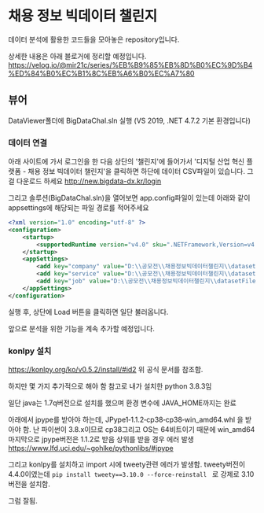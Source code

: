 # 채용 정보 빅데이터 챌린지

데이터 분석에 활용한 코드들을 모아놓은 repository입니다.

상세한 내용은 아래 블로거에 정리할 예정입니다.
https://velog.io/@mir21c/series/%EB%B9%85%EB%8D%B0%EC%9D%B4%ED%84%B0%EC%B1%8C%EB%A6%B0%EC%A7%80

## 뷰어
DataViewer폴더에 BigDataChal.sln 실행
(VS 2019, .NET 4.7.2 기본 환경입니다)

### 데이터 연결
아래 사이트에 가서 로그인을 한 다음
상단의 '챌린지'에 들어가서 '디지털 산업 혁신 플랫폼 - 채용 정보 빅데이터 챌린지'을 클릭하면
하단에 데이터 CSV파일이 있습니다. 그걸 다운로드 하세요
http://new.bigdata-dx.kr/login

그리고 솔루션(BigDataChal.sln)을 열어보면
app.config파일이 있는데
아래와 같이 appsettings에 해당되는 파일 경로를 적어주세요

```xml
<?xml version="1.0" encoding="utf-8" ?>
<configuration>
    <startup> 
        <supportedRuntime version="v4.0" sku=".NETFramework,Version=v4.7.2" />
    </startup>
	<appSettings>
		<add key="company" value="D:\\공모전\\채용정보빅데이터챌린지\\datasetFiles\\알리콘(로켓펀치)-기업정보 - 기업정보.csv"/>
		<add key="service" value="D:\\공모전\\채용정보빅데이터챌린지\\datasetFiles\\알리콘(로켓펀치)-서비스제품정보.csv"/>
		<add key="job" value="D:\\공모전\\채용정보빅데이터챌린지\\datasetFiles\\알리콘(로켓펀치)-채용정보.csv"/>
	</appSettings>
</configuration>
```
실행 후, 상단에 Load 버튼을 클릭하면 일단 불러옵니다.

앞으로 분석을 위한 기능을 계속 추가할 예정입니다.

### konlpy 설치
https://konlpy.org/ko/v0.5.2/install/#id2
위 공식 문서를 참조함.

하지만 몇 가지 추가적으로 해야 함
참고로 내가 설치한 python 3.8.3임

일단 java는 1.7q버전으로 설치를 했으며 환경 변수에 JAVA_HOME까지는 완료

아래에서 jpype를 받아야 하는데,
JPype1‑1.1.2‑cp38‑cp38‑win_amd64.whl 을 받아야 함.
난 파이썬이 3.8.x이므로 cp38그리고 OS는 64비트이기 때문에 win_amd64
마지막으로 jpype버전은 1.1.2로 받음 상위를 받을 경우 에러 발생
https://www.lfd.uci.edu/~gohlke/pythonlibs/#jpype

그리고 konlpy를 설치하고 import 시에 tweety관련 에러가 발생함.
tweety버전이 4.4.0이였는데
`pip install tweety==3.10.0 --force-reinstall `
로 강제로 3.10버전을 설치함.

그럼 잘됨.
